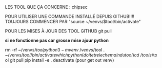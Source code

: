 LES TOOL QUE ÇA CONCERNE : chipsec

POUR UTILISER UNE COMMANDE INSTALLÉ DEPUIS GITHUB!!!!
TOUJOURS COMMENCER PAR "source ~/venvs/$tool/bin/activate"

POUR LES MISES À JOUR DES TOOL GITHUB
git pull

**si ne fonctionne pas car grosse mise ajour python**

rm -rf ~/venvs/$tool
python3 -m venv ~/venvs/$tool
. ~/venvs/$tool/bin/activate
which python (doit etre le chemain du tool)
cd ~/tools/$tool
git pull
pip install -e .
deactivate (pour get out venv)
